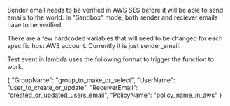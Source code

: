 Sender email needs to be verified in AWS SES before it will be able to send emails to the world. 
In "Sandbox" mode, both sender and reciever emails have to be verified.

There are a few hardcoded variables that will need to be changed for each specific host AWS account. Currently it is just sender_email.

Test event in lambda uses the following format to trigger the function to work.

{
  "GroupName": "group_to_make_or_select",
  "UserName": "user_to_create_or_update",
  "ReceiverEmail": "created_or_updated_users_email",
  "PolicyName": "policy_name_in_aws"
}
